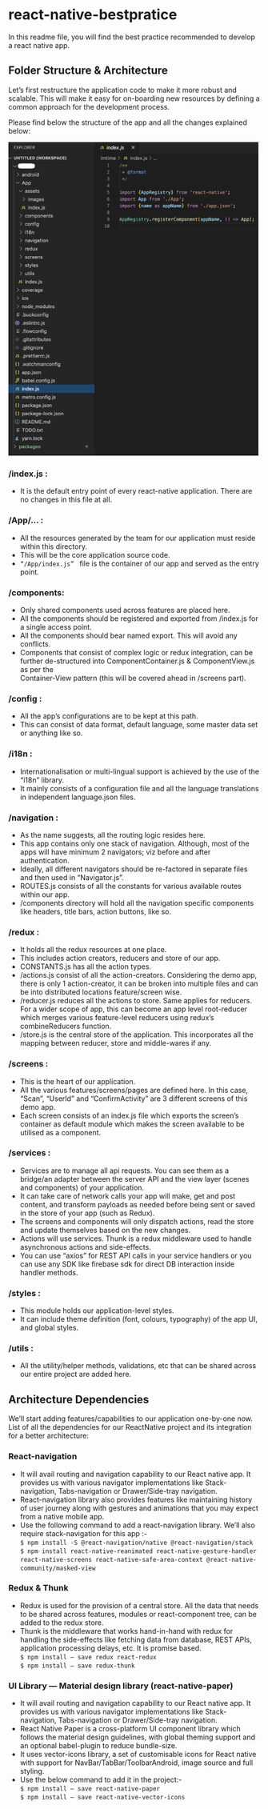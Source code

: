 # react-native-bestpratice
In this readme file, you will find the best practice recommended to develop a react native app.

## Folder Structure & Architecture

Let’s first restructure the application code to make it more robust and scalable. This will make it easy for on-boarding new resources by defining a common approach for the development process.

Please find below the structure of the app and all the changes explained below:

<p align="left">
 <img src="https://github.com/luvgadhvi/react-native-bestpratice/blob/main/images/folderastructure.png" width="500" >
</p>

### /index.js :
- It is the default entry point of every react-native application. There are no changes in this file at all.

### /App/… :
- All the resources generated by the team for our application must reside within this directory.
- This will be the core application source code.<br />
- ```“/App/index.js” ``` file is the container of our app and served as the entry point.

### /components:
- Only shared components used across features are placed here.
- All the components should be registered and exported from /index.js for a single access point.
- All the components should bear named export. This will avoid any conflicts.
- Components that consist of complex logic or redux integration, can be further de-structured into ComponentContainer.js & ComponentView.js as per the      
  Container-View pattern (this will be covered ahead in /screens part).

### /config :
- All the app’s configurations are to be kept at this path.
- This can consist of data format, default language, some master data set or anything like so.

### /i18n :
- Internationalisation or multi-lingual support is achieved by the use of the “i18n” library.
- It mainly consists of a configuration file and all the language translations in independent language.json files.

### /navigation :
- As the name suggests, all the routing logic resides here.
- This app contains only one stack of navigation. Although, most of the apps will have minimum 2 navigators; viz before and after authentication.<br/>
- Ideally, all different navigators should be re-factored in separate files and then used in “Navigator.js”.<br/>
- ROUTES.js consists of all the constants for various available routes within our app.<br/>
- /components directory will hold all the navigation specific components like headers, title bars, action buttons, like so.

### /redux :
- It holds all the redux resources at one place.
- This includes action creators, reducers and store of our app.
- CONSTANTS.js has all the action types.
- /actions.js consist of all the action-creators. Considering the demo app, there is only 1 action-creator, it can be broken into multiple files and can be into distributed locations feature/screen wise.<br/>
- /reducer.js reduces all the actions to store. Same applies for reducers. For a wider scope of app, this can become an app level root-reducer which merges various feature-level reducers using redux’s combineReducers function.<br/>
- /store.js is the central store of the application. This incorporates all the mapping between reducer, store and middle-wares if any.<br/>

### /screens :
- This is the heart of our application.
- All the various features/screens/pages are defined here. In this case, “Scan”, “UserId” and “ConfirmActivity” are 3 different screens of this demo app.
- Each screen consists of an index.js file which exports the screen’s container as default module which makes the screen available to be utilised as a component.

### /services :
- Services are to manage all api requests. You can see them as a bridge/an adapter between the server API and the view layer (scenes and components) of your   application.
- It can take care of network calls your app will make, get and post content, and transform payloads as needed before being sent or saved in the store of your   app (such as Redux).
- The screens and components will only dispatch actions, read the store and update themselves based on the new changes.
- Actions will use services. Thunk is a redux middleware used to handle asynchronous actions and side-effects.
- You can use “axios” for REST API calls in your service handlers or you can use any SDK like firebase sdk for direct DB interaction inside handler methods.

### /styles :
- This module holds our application-level styles.
- It can include theme definition (font, colours, typography) of the app UI, and global styles.

### /utils :
- All the utility/helper methods, validations, etc that can be shared across our entire project are added here.


## Architecture Dependencies
We’ll start adding features/capabilities to our application one-by-one now. List of all the dependencies for our ReactNative project and its integration for a better architecture:

### React-navigation
- It will avail routing and navigation capability to our React native app. It provides us with various navigator implementations like Stack-navigation, Tabs-navigation or Drawer/Side-tray navigation.
- React-navigation library also provides features like maintaining history of user journey along with gestures and animations that you may expect from a native mobile app.
- Use the following command to add a react-navigation library. We’ll also require stack-navigation for this app :- <br />
``` $ npm install -S @react-navigation/native @react-navigation/stack ``` <br />
```$ npm install react-native-reanimated react-native-gesture-handler react-native-screens react-native-safe-area-context @react-native-community/masked-view  ```
### Redux & Thunk
- Redux is used for the provision of a central store. All the data that needs to be shared across features, modules or react-component tree, can be added to the redux store.
- Thunk is the middleware that works hand-in-hand with redux for handling the side-effects like fetching data from database, REST APIs, application processing delays, etc. It is promise based.<br/>
``` $ npm install — save redux react-redux ``` <br/>
```$ npm install — save redux-thunk ```

### UI Library — Material design library (react-native-paper)
- It will avail routing and navigation capability to our React native app. It provides us with various navigator implementations like Stack-navigation, Tabs-navigation or Drawer/Side-tray navigation.
- React Native Paper is a cross-platform UI component library which follows the material design guidelines, with global theming support and an optional babel-plugin to reduce bundle-size.
- It uses vector-icons library, a set of customisable icons for React native with support for NavBar/TabBar/ToolbarAndroid, image source and full styling.
- Use the below command to add it in the project:- <br/>
  ``` $ npm install — save react-native-paper ```<br/>
  ``` $ npm install — save react-native-vector-icons ```
